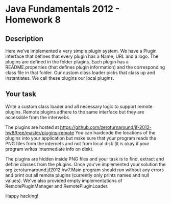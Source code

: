 Java Fundamentals 2012 - Homework 8
===========

Description
----------

Here we've implemented a very simple plugin system. We have a Plugin interface
that defines that every plugin has a Name, URL and a logo. The plugins are defined
in the folder plugins. Each plugin has a README.properties (that defines plugin information)
and the corresponding class file in that folder. Our custom class loader picks that 
class up and instantiates. We call these plugins our local plugins.

Your task
----------

Write a custom class loader and all necessary logic to support remote plugins. Remote plugins
adhere to the same interface but they are accessible from the interwebs.

The plugins are hosted at https://github.com/zeroturnaround/jf-2012-hw8/tree/master/plugins-remote You can
hardcode the locations of the plugins into your application but make sure that your program reads the PNG files
from the internets and not from local disk (it is okay if your program writes intermediate info on disk).

The plugins are hidden inside PNG files and your task is to find, extract and define classes from the plugins. Once
you've implemented your solution the org.zeroturnaround.jf2012.hw7.Main program should run without any errors and
print out all remote plugins (currently only prints names and null values). We've also provided empty implementations
of RemotePluginManager and RemotePluginLoader.

Happy hacking!